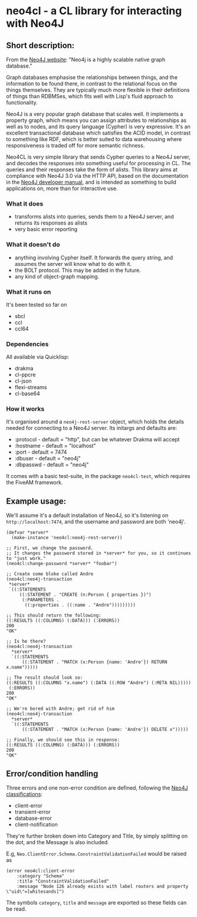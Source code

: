 # neo4cl - a CL library for interacting with Neo4J

## Short description:

From the [Neo4J website](http://neo4j.com/): "Neo4j is a highly scalable native graph database."

Graph databases emphasise the relationships between things, and the information to be found there, in contrast to the relational focus on the things themselves. They are typically much more flexible in their definitions of things than RDBMSes, which fits well with Lisp's fluid approach to functionality.

Neo4J is a very popular graph database that scales well. It implements a property graph, which means you can assign attributes to relationships as well as to nodes, and its query language (Cypher) is very expressive. It's an excellent transactional database which satisfies the ACID model, in contrast to something like RDF, which is better suited to data warehousing where responsiveness is traded off for more semantic richness.

Neo4CL is very simple library that sends Cypher queries to a Neo4J server, and decodes the responses into something useful for processing in CL. The queries and their responses take the form of alists. This library aims at compliance with Neo4J 3.0 via the HTTP API, based on the documentation in the [Neo4J developer manual](http://neo4j.com/docs/developer-manual/current/#http-api-index), and is intended as something to build applications on, more than for interactive use.


### What it does

- transforms alists into queries, sends them to a Neo4J server, and returns its responses as alists
- very basic error reporting


### What it doesn't do

- anything involving Cypher itself. It forwards the query string, and assumes the server will know what to do with it.
- the BOLT protocol. This may be added in the future.
- any kind of object-graph mapping.


### What it runs on

It's been tested so far on

- sbcl
- ccl
- ccl64


### Dependencies

All available via Quicklisp:

- drakma
- cl-ppcre
- cl-json
- flexi-streams
- cl-base64


### How it works

It's organised around a `neo4j-rest-server` object, which holds the details needed for connecting to a Neo4J server. Its initargs and defaults are:

- :protocol - default = "http", but can be whatever Drakma will accept
- :hostname - default = "localhost"
- :port - default = 7474
- :dbuser - default = "neo4j"
- :dbpasswd - default = "neo4j"

It comes with a basic test-suite, in the package `neo4cl-test`, which requires the FiveAM framework.


## Example usage:

We'll assume it's a default installation of Neo4J, so it's listening on `http://localhost:7474`, and the username and password are both 'neo4j'.
```
(defvar *server*
  (make-instance 'neo4cl:neo4j-rest-server))

;; First, we change the password.
;; It changes the password stored in *server* for you, so it continues to "just work."
(neo4cl:change-password *server* "foobar")

;; Create some bloke called Andre
(neo4cl:neo4j-transaction
 *server*
 `((:STATEMENTS
     ((:STATEMENT . "CREATE (n:Person { properties })")
      (:PARAMETERS .
       ((:properties . ((:name . "Andre")))))))))

;; This should return the following:
((:RESULTS ((:COLUMNS) (:DATA))) (:ERRORS))
200
"OK"

;; Is he there?
(neo4cl:neo4j-transaction
  *server*
  `((:STATEMENTS
      ((:STATEMENT . "MATCH (x:Person {name: 'Andre'}) RETURN x.name")))))

;; The result should look so:
((:RESULTS ((:COLUMNS "x.name") (:DATA ((:ROW "Andre") (:META NIL)))))
 (:ERRORS))
200
"OK"

;; We're bored with Andre; get rid of him
(neo4cl:neo4j-transaction
  *server*
  `((:STATEMENTS
      ((:STATEMENT . "MATCH (x:Person {name: 'Andre'}) DELETE x")))))

;; Finally, we should see this in response:
((:RESULTS ((:COLUMNS) (:DATA))) (:ERRORS))
200
"OK"
```

## Error/condition handling

Three errors and one non-error condition are defined, following the [Neo4J classifications](http://neo4j.com/docs/developer-manual/current/reference/#status-codes):

- client-error
- transient-error
- database-error
- client-notification

They're further broken down into Category and Title, by simply splitting on the dot, and the Message is also included.

E.g, `Neo.ClientError.Schema.ConstraintValidationFailed` would be raised as
```
(error neo4cl:client-error
    :category "Schema"
    :title "ConstraintValidationFailed"
    :message "Node 126 already exists with label routers and property \"uid\"=[whitesands]")
```

The symbols `category`, `title` and `message` are exported so these fields can be read.
